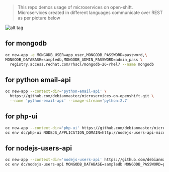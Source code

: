 > This repo demos usage of  microservices on open-shift.  
> Microservices created in different languages communicate over REST as per picture below

![alt tag](https://raw.githubusercontent.com/debianmaster/microservices-on-openshift/master/Arch.png)

## for mongodb
```sh
oc new-app -e MONGODB_USER=app_user,MONGODB_PASSWORD=password,\
MONGODB_DATABASE=sampledb,MONGODB_ADMIN_PASSWORD=admin_pass \
  registry.access.redhat.com/rhscl/mongodb-26-rhel7 --name mongodb
```
## for python email-api 

```sh
oc new-app --context-dir='python-email-api' \
  https://github.com/debianmaster/microservices-on-openshift.git \
  --name 'python-email-api' --image-stream='python:2.7'
```

## for php-ui 
```sh
oc new-app --context-dir='php-ui' https://github.com/debianmaster/microservices-on-openshift.git --name='php-ui'    
oc env dc/php-ui NODEJS_APPLICATION_DOMAIN=http://nodejs-users-api-microservices.apps.osecloud.com  
```

## for nodejs-users-api
```sh
oc new-app --context-dir='nodejs-users-api' https://github.com/debianmaster/microservices-on-openshift.git  
oc env dc/nodejs-users-api MONGODB_DATABASE=sampledb MONGODB_PASSWORD=password MONGODB_USER=app_user  MONGODBDATABASE_SERVICE_NAME=mongodb   MONGODB_SERVICE_HOST=172.30.170.222 PYTHON_APPLICATION_DOMAIN=http://python-email-api-microservices.apps.osecloud.com
```
